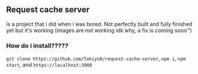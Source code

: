 ## Request cache server

is a project that i did when i was bored. Not perfectly built and fully finished yet but it's working (images are not working idk why, a fix is coming soon:tm:)

### How do i install?????
`git clone https://github.com/Takiyo0/request-cache-server`, `npm i`, `npm start`, and `https://localhost:3000`
